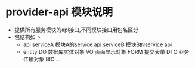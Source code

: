 # provider-api 模块说明
* 提供所有服务模块的api接口,不同模块接口用包名区分
* 包结构如下
    * api
        serviceA 模块A的service api
        serviceB 模块B的service api
    * entity
        DO 数据库实体对象
        VO 页面显示对象
        FORM 提交表单
        DTO 业务传输对象
        BIO ...
        
